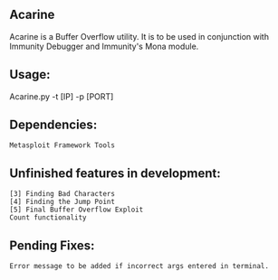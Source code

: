 ## Acarine
Acarine is a Buffer Overflow utility. It is to be used in conjunction with Immunity Debugger and Immunity's Mona module.

## Usage: 
Acarine.py -t [IP] -p [PORT]

## Dependencies:
    Metasploit Framework Tools

## Unfinished features in development:
    [3] Finding Bad Characters
    [4] Finding the Jump Point
    [5] Final Buffer Overflow Exploit
    Count functionality

## Pending Fixes:
    Error message to be added if incorrect args entered in terminal.

